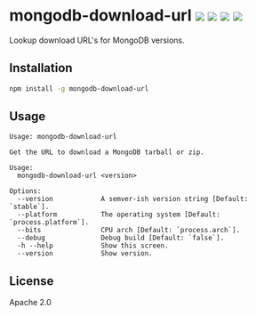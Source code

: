 # mongodb-download-url [![][npm_img]][npm_url] [![][travis_img]][travis_url] [![][coverage_img]][coverage_url] [![][gitter_img]][gitter_url]

Lookup download URL's for MongoDB versions.

## Installation

```bash
npm install -g mongodb-download-url
```

## Usage

```
Usage: mongodb-download-url

Get the URL to download a MongoDB tarball or zip.

Usage:
  mongodb-download-url <version>

Options:
  --version            A semver-ish version string [Default: `stable`].
  --platform           The operating system [Default: `process.platform`].
  --bits               CPU arch [Default: `process.arch`].
  --debug              Debug build [Default: `false`].
  -h --help            Show this screen.
  --version            Show version.
```

## License

Apache 2.0

[travis_img]: https://secure.travis-ci.org/mongodb-js/mongodb-download-url.svg?branch=master
[travis_url]: https://travis-ci.org/mongodb-js/download-url
[npm_img]: https://img.shields.io/npm/v/mongodb-download-url.svg
[npm_url]: https://www.npmjs.org/package/mongodb-download-url
[coverage_img]: https://coveralls.io/repos/mongodb-js/mongodb-download-url/badge.svg?branch=master
[coverage_url]: https://coveralls.io/r/mongodb-js/mongodb-download-url
[gitter_img]: https://badges.gitter.im/Join%20Chat.svg
[gitter_url]: https://gitter.im/mongodb-js/mongodb-js
